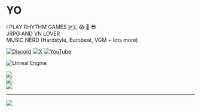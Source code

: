 # YO
I PLAY RHYTHM GAMES 🇵🇱 😱 🤯 😎<br>JRPG AND VN LOVER<br>MUSIC NERD (Hardstyle, Eurobeat, VGM + lots more)

[![Discord](https://img.shields.io/badge/Discord-%237289DA.svg?logo=discord&logoColor=white)](https://discord.gg/oskartm) [![X](https://img.shields.io/badge/X-black.svg?logo=X&logoColor=white)](https://x.com/tm_oskar) [![YouTube](https://img.shields.io/badge/YouTube-%23FF0000.svg?logo=YouTube&logoColor=white)](https://youtube.com/@oskartm8985) 

![Unreal Engine](https://img.shields.io/badge/unrealengine-%23313131.svg?style=plastic&logo=unrealengine&logoColor=white)

![](https://github-readme-stats.vercel.app/api?username=ZYWER-Oskar&theme=monokai&hide_border=false&include_all_commits=true&count_private=true)<br/>
![](https://nirzak-streak-stats.vercel.app/?user=ZYWER-Oskar&theme=monokai&hide_border=false)<br/>
![](https://github-readme-stats.vercel.app/api/top-langs/?username=ZYWER-Oskar&theme=monokai&hide_border=false&include_all_commits=true&count_private=true&layout=compact)

---
[![](https://visitcount.itsvg.in/api?id=ZYWER-Oskar&icon=1&color=3)](https://visitcount.itsvg.in)
